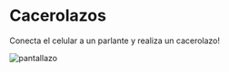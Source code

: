 # Cacerolazos
Conecta el celular a un parlante y realiza un cacerolazo!

![pantallazo](https://i.imgur.com/efF7mwz.png)